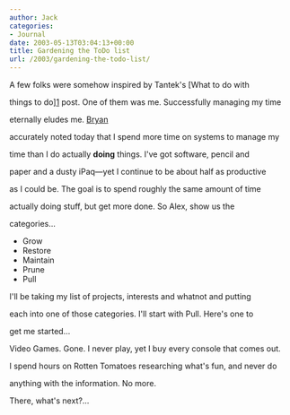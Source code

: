 ```yaml
---
author: Jack
categories:
- Journal
date: 2003-05-13T03:04:13+00:00
title: Gardening the ToDo list
url: /2003/gardening-the-todo-list/
---
```


A few folks were somehow inspired by Tantek's [What to do with
  

  
things to do][1] post. One of them was me. Successfully managing my time
  

  
eternally eludes me. [Bryan][2]
  

  
accurately noted today that I spend more time on systems to manage my
  

  
time than I do actually **doing** things. I've got software, pencil and
  

  
paper and a dusty iPaq&#8212;yet I continue to be about half as productive
  

  
as I could be. The goal is to spend roughly the same amount of time
  

  
actually doing stuff, but get more done. So Alex, show us the
  

  
categories&#8230;



  * Grow
  * Restore
  * Maintain
  * Prune
  * Pull

I'll be taking my list of projects, interests and whatnot and putting
  

  
each into one of those categories. I'll start with Pull. Here's one to
  

  
get me started&#8230;

Video Games. Gone. I never play, yet I buy every console that comes out.
  

  
I spend hours on Rotten Tomatoes researching what's fun, and never do
  

  
anything with the information. No more.

There, what's next?&#8230;

 [1]: //tantek.com/log/2003/04.html#L20030421t1700"
 [2]: http://www.bryan-lewis.com/